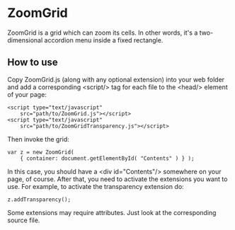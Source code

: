 ZoomGrid
========

ZoomGrid is a grid which can zoom its cells. In other words, it's a
two-dimensional accordion menu inside a fixed rectangle.

How to use
----------

Copy ZoomGrid.js (along with any optional extension) into your web folder
and add a corresponding &lt;script/&gt; tag for each file to the
&lt;head/&gt; element of your page:

	<script type="text/javascript"
		src="path/to/ZoomGrid.js"></script>
	<script type="text/javascript"
		src="path/to/ZoomGridTransparency.js"></script>

Then invoke the grid:

	var z = new ZoomGrid(
		{ container: document.getElementById( "Contents" ) } );

In this case, you should have a &lt;div id="Contents"/&gt; somewhere on your
page, of course. After that, you need to activate the extensions you want
to use. For example, to activate the transparency extension do:

	z.addTransparency();

Some extensions may require attributes. Just look at the corresponding
source file.
